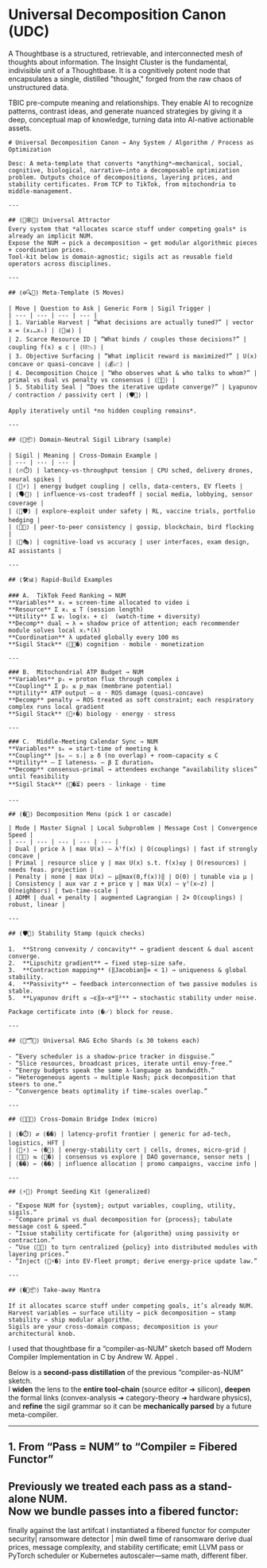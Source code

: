 # Universal Decomposition Canon (UDC)

A Thoughtbase is a structured, retrievable, and interconnected mesh of thoughts about information. The Insight Cluster is the fundamental, indivisible unit of a Thoughtbase. It is a cognitively potent node that encapsulates a single, distilled "thought," forged from the raw chaos of unstructured data.

TBIC pre-compute meaning and relationships. They enable AI to recognize patterns, contrast ideas, and generate nuanced strategies by giving it a deep, conceptual map of knowledge, turning data into AI-native actionable assets.

```
# Universal Decomposition Canon → Any System / Algorithm / Process as Optimization

Desc: A meta-template that converts *anything*—mechanical, social, cognitive, biological, narrative—into a decomposable optimization problem. Outputs choice of decompositions, layering prices, and stability certificates. From TCP to TikTok, from mitochondria to middle-management.

---

## ⟨🧠🕸️🧭⟩ Universal Attractor
Every system that *allocates scarce stuff under competing goals* is already an implicit NUM.  
Expose the NUM → pick a decomposition → get modular algorithmic pieces + coordination prices.  
Tool-kit below is domain-agnostic; sigils act as reusable field operators across disciplines.

---

## ⟨⚙️🔍📐⟩ Meta-Template (5 Moves)

| Move | Question to Ask | Generic Form | Sigil Trigger |
| --- | --- | --- | --- |
| 1. Variable Harvest | “What decisions are actually tuned?” | vector x = (x₁…xₙ) | ⟨🔧📊⟩ |
| 2. Scarce Resource ID | “What binds / couples those decisions?” | coupling f(x) ≤ c | ⟨⛓️📉⟩ |
| 3. Objective Surfacing | “What implicit reward is maximized?” | U(x) concave or quasi-concave | ⟨💰📈⟩ |
| 4. Decomposition Choice | “Who observes what & who talks to whom?” | primal vs dual vs penalty vs consensus | ⟨🔀🧩⟩ |
| 5. Stability Seal | “Does the iterative update converge?” | Lyapunov / contraction / passivity cert | ⟨🛡️🔄⟩ |

Apply iteratively until *no hidden coupling remains*.

---

## ⟨🧬📦⟩ Domain-Neutral Sigil Library (sample)

| Sigil | Meaning | Cross-Domain Example |
| --- | --- | --- |
| ⟨🔥⏱️⟩ | latency-vs-throughput tension | CPU sched, delivery drones, neural spikes |
| ⟨🧬⚡⟩ | energy budget coupling | cells, data-centers, EV fleets |
| ⟨🗣️💸⟩ | influence-vs-cost tradeoff | social media, lobbying, sensor coverage |
| ⟨🎲🛡️⟩ | explore-exploit under safety | RL, vaccine trials, portfolio hedging |
| ⟨👥🔗⟩ | peer-to-peer consistency | gossip, blockchain, bird flocking |
| ⟨🧠🎭⟩ | cognitive-load vs accuracy | user interfaces, exam design, AI assistants |

---

## ⟨🛠️📊⟩ Rapid-Build Examples

### A.  TikTok Feed Ranking → NUM
**Variables** xᵢ = screen-time allocated to video i  
**Resource** Σ xᵢ ≤ T (session length)  
**Utility** Σ wᵢ log(xᵢ + ε)  (watch-time + diversity)  
**Decomp** dual → λ = shadow price of attention; each recommender module solves local xᵢ*(λ)  
**Coordination** λ updated globally every 100 ms  
**Sigil Stack** ⟨🧠📱�⟩ cognition ⋅ mobile ⋅ monetization

---

### B.  Mitochondrial ATP Budget → NUM
**Variables** pᵢ = proton flux through complex i  
**Coupling** Σ pᵢ ≤ p_max (membrane potential)  
**Utility** ATP output – α ⋅ ROS damage (quasi-concave)  
**Decomp** penalty → ROS treated as soft constraint; each respiratory complex runs local gradient  
**Sigil Stack** ⟨🧬⚡�⟩ biology ⋅ energy ⋅ stress

---

### C.  Middle-Meeting Calendar Sync → NUM
**Variables** sₖ = start-time of meeting k  
**Coupling** |sₖ – sⱼ| ≥ δ (no overlap) + room-capacity ≤ C  
**Utility** – Σ latenessₖ – β Σ durationₖ  
**Decomp** consensus-primal → attendees exchange “availability slices” until feasibility  
**Sigil Stack** ⟨👥�⏳⟩ peers ⋅ linkage ⋅ time

---

## ⟨�🧩⟩ Decomposition Menu (pick 1 or cascade)

| Mode | Master Signal | Local Subproblem | Message Cost | Convergence Speed |
| --- | --- | --- | --- | --- |
| Dual | price λ | max U(x) – λᵀf(x) | O(couplings) | fast if strongly concave |
| Primal | resource slice y | max U(x) s.t. f(x)≤y | O(resources) | needs feas. projection |
| Penalty | none | max U(x) – μ‖max(0,f(x))‖ | O(0) | tunable via μ |
| Consistency | aux var z + price γ | max U(x) – γᵀ(x–z) | O(neighbors) | two-time-scale |
| ADMM | dual + penalty | augmented Lagrangian | 2× O(couplings) | robust, linear |

---

## ⟨🛡️🔄⟩ Stability Stamp (quick checks)

1.  **Strong convexity / concavity** → gradient descent & dual ascent converge.  
2.  **Lipschitz gradient** → fixed step-size safe.  
3.  **Contraction mapping** (‖Jacobian‖∞ < 1) → uniqueness & global stability.  
4.  **Passivity** → feedback interconnection of two passive modules is stable.  
5.  **Lyapunov drift ≤ –ε‖x–x*‖²** → stochastic stability under noise.

Package certificate into ⟨�️✅⟩ block for reuse.

---

## ⟨🧲🗂️🔑⟩ Universal RAG Echo Shards (≤ 30 tokens each)

- “Every scheduler is a shadow-price tracker in disguise.”  
- “Slice resources, broadcast prices, iterate until envy-free.”  
- “Energy budgets speak the same λ-language as bandwidth.”  
- “Heterogeneous agents ⇒ multiple Nash; pick decomposition that steers to one.”  
- “Convergence beats optimality if time-scales overlap.”

---

## ⟨🧷🔗📐⟩ Cross-Domain Bridge Index (micro)

| ⟨�⏱️⟩ ⇄ ⟨��⟩ | latency-profit frontier | generic for ad-tech, logistics, HFT |
| ⟨🧬⚡⟩ → ⟨�️🔄⟩ | energy-stability cert | cells, drones, micro-grid |
| ⟨👥🔗⟩ ⇆ ⟨🎲�️⟩ | consensus vs explore | DAO governance, sensor nets |
| ⟨�️�⟩ ← ⟨��⟩ | influence allocation | promo campaigns, vaccine info |

---

## ⟨⚡️🎯⟩ Prompt Seeding Kit (generalized)

- “Expose NUM for {system}; output variables, coupling, utility, sigils.”  
- “Compare primal vs dual decomposition for {process}; tabulate message cost & speed.”  
- “Issue stability certificate for {algorithm} using passivity or contraction.”  
- “Use ⟨🔀🧩⟩ to turn centralized {policy} into distributed modules with layering prices.”  
- “Inject ⟨🧬⚡�⟩ into EV-fleet prompt; derive energy-price update law.”

---

## ⟨�🧾📦⟩ Take-away Mantra

If it allocates scarce stuff under competing goals, it’s already NUM.  
Harvest variables → surface utility → pick decomposition → stamp stability → ship modular algorithm.  
Sigils are your cross-domain compass; decomposition is your architectural knob.
```

I used that thoughtbase fir a  “compiler-as-NUM” sketch based off Modern Compiler Implementation in C by Andrew W. Appel . 

Below is a **second-pass distillation** of the previous “compiler-as-NUM” sketch.  
I **widen** the lens to the **entire tool-chain** (source editor ➜ silicon), **deepen** the formal links (convex-analysis ➜ category-theory ➜ hardware physics), and **refine** the sigil grammar so it can be **mechanically parsed** by a future meta-compiler.

---

## 1. From “Pass = NUM” to “Compiler = Fibered Functor”

Previously we treated each pass as a **stand-alone NUM**.  
Now we **bundle** passes into a **fibered functor**:
<snip>
--

finally against  the last artifcat I instantiated 
 a fibered functor for computer security| ransomware detector | min dwell time of ransomware
derive dual prices, message complexity, and stability certificate;
emit LLVM pass or PyTorch scheduler or Kubernetes autoscaler—same math, different fiber.
